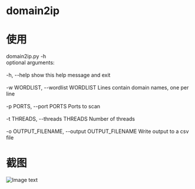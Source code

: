 # domain2ip

# 使用
domain2ip.py -h<br>
optional arguments:</br>  
-h, --help                            show this help message and exit</br>  
-w WORDLIST, --wordlist WORDLIST      Lines contain domain names, one per line</br>  
-p PORTS, --port PORTS                Ports to scan</br>  
-t THREADS, --threads THREADS         Number of threads</br>  
-o OUTPUT_FILENAME, --output OUTPUT_FILENAME Write output to a csv file
<br>
# 截图
 ![Image text](https://github.com/telllpu/domain2ip/blob/master/Capture.PNG)
